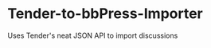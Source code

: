 Tender-to-bbPress-Importer
==========================

Uses Tender's neat JSON API to import discussions
